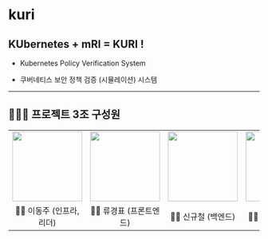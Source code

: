 # kuri

## KUbernetes + mRI = KURI !

- Kubernetes Policy Verification System <br>

- 쿠버네티스 보안 정책 검증 (시뮬레이션) 시스템



---


## 👨‍👨‍👦 프로젝트 3조 구성원

<table>
  <tr>
    <td height="140px" align="center"> <a href="https://github.com/Lee-Coderrr"><img src="https://avatars.githubusercontent.com/u/80030418?v=4" width="140px" /><br/></a></td>
    <td height="140px" align="center"> <a href="https://github.com/peachpotato6"><img src="https://avatars.githubusercontent.com/u/113777043?v=4" width="140px" /><br/></a></td>
    <td height="140px" align="center"> <a href="https://github.com/kyuchory"><img src="https://avatars.githubusercontent.com/u/87301355?v=4" width="140px" /><br/></a></td>
    <td height="140px" align="center"> <a href="https://github.com/1006lem"><img src="https://avatars.githubusercontent.com/u/68532437?s=460&v=4" width="140px" /><br/></a></td>
  </tr>
  <tr>
    <td align="center"> 👦🏻 이동주 (인프라, 리더)</td>
    <td align="center"> 👦🏻 류경표 (프론트엔드)</td>
    <td align="center"> 👦🏻 신규철 (백엔드)</td>
    <td align="center"> 👦🏻 김규민 (백엔드)</td>
  </tr>
</table>
